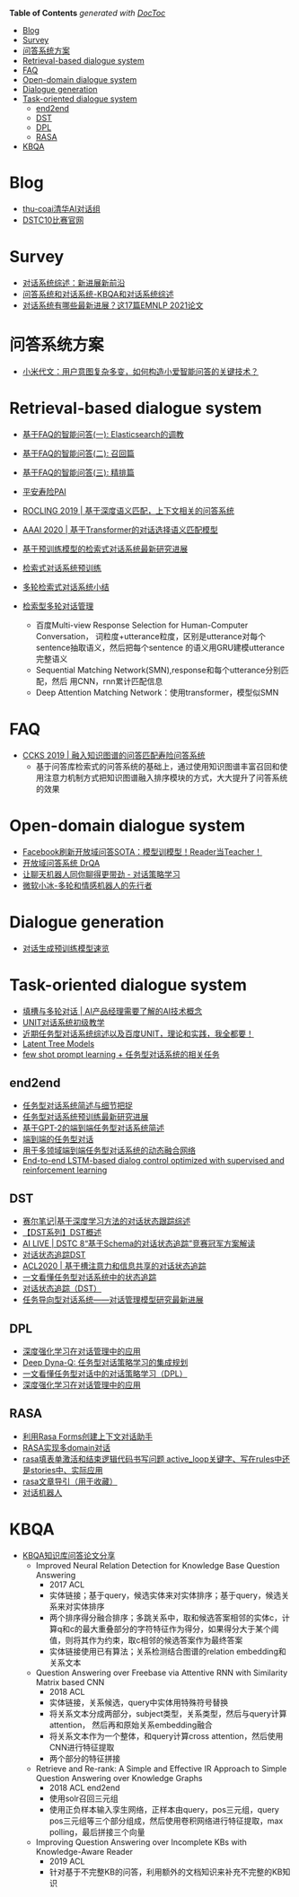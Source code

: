 <!-- START doctoc generated TOC please keep comment here to allow auto update -->
<!-- DON'T EDIT THIS SECTION, INSTEAD RE-RUN doctoc TO UPDATE -->
**Table of Contents**  *generated with [DocToc](https://github.com/thlorenz/doctoc)*

- [Blog](#blog)
- [Survey](#survey)
- [问答系统方案](#问答系统方案)
- [Retrieval-based dialogue system](#retrieval-based-dialogue-system)
- [FAQ](#faq)
- [Open-domain dialogue system](#open-domain-dialogue-system)
- [Dialogue generation](#dialogue-generation)
- [Task-oriented dialogue system](#task-oriented-dialogue-system)
  - [end2end](#end2end)
  - [DST](#dst)
  - [DPL](#dpl)
  - [RASA](#rasa)
- [KBQA](#kbqa)

<!-- END doctoc generated TOC please keep comment here to allow auto update -->

# Blog

- [thu-coai清华AI对话组](https://github.com/thu-coai)
- [DSTC10比赛官网](https://dstc10.dstc.community/home)



# Survey

- [对话系统综述：新进展新前沿](https://zhuanlan.zhihu.com/p/45210996)
- [问答系统和对话系统-KBQA和对话系统综述](https://zhuanlan.zhihu.com/p/93023782)
- [对话系统有哪些最新进展？这17篇EMNLP 2021论文](https://mp.weixin.qq.com/s?__biz=MzIwMTc4ODE0Mw==&mid=2247540033&idx=2&sn=f9a9dba9c1e38b5fc58e65541bccc42f&chksm=96ea82c1a19d0bd71aad804f1143e4681c981f4381f60290c9057f3f6de9f685d30fe6bece6e&mpshare=1&scene=24&srcid=1118eA0jEQBFFQQMyaTzf4tB&sharer_sharetime=1637165444494&sharer_shareid=9d627645afe156ff11b0a8519d982bcd&exportkey=AyitK9th8FmGPwxGKZLl%2B%2Bc%3D&pass_ticket=3YSLQZ0%2BFGkSbSLIxeI5ld3daRcSE5x5m%2FqFag47PCWFTeogIXft8nu1uI5rJumG&wx_header=0#rd)

# 问答系统方案

- [小米代文：用户意图复杂多变，如何构造小爱智能问答的关键技术？](https://mp.weixin.qq.com/s?__biz=MzU1NTMyOTI4Mw==&mid=2247556727&idx=1&sn=3bc1aa55a9642328586457e1ce99e18c&chksm=fbd7ac1bcca0250dcaaa9ae2e24be20d075c522fc1ecbc652e658508ac5dbf45c83e8c45994a&mpshare=1&scene=24&srcid=1114r9460I3oqevY7egPpJok&sharer_sharetime=1636885599401&sharer_shareid=9d627645afe156ff11b0a8519d982bcd&exportkey=A7xwmOEWC4nE8vencXmyuA0%3D&pass_ticket=X1hVh%2FzYha2Fa9G%2FZWK0bpCofPY07lt8BPBNyjf1xUWYljT%2Bk%2F9q5rZ%2F%2B4bWWFme&wx_header=0#rd)

# Retrieval-based dialogue system

- [基于FAQ的智能问答(一): Elasticsearch的调教](https://zhuanlan.zhihu.com/p/347957917)
- [基于FAQ的智能问答(二): 召回篇](https://zhuanlan.zhihu.com/p/349993294)
- [基于FAQ的智能问答(三): 精排篇](https://zhuanlan.zhihu.com/p/352316559)


- [平安寿险PAI](https://www.zhihu.com/column/PAL-AI)
- [ROCLING 2019 | 基于深度语义匹配，上下文相关的问答系统](https://zhuanlan.zhihu.com/p/111380177)
- [AAAI 2020 | 基于Transformer的对话选择语义匹配模型](https://zhuanlan.zhihu.com/p/259810988)


- [基于预训练模型的检索式对话系统最新研究进展](https://mp.weixin.qq.com/s/vISU6GPHP7q5zmwq3QS01w)
- [检索式对话系统预训练](https://zhuanlan.zhihu.com/p/408272506)
- [多轮检索式对话系统小结](https://zhuanlan.zhihu.com/p/84163773)
- [检索型多轮对话管理](https://zhuanlan.zhihu.com/p/355916328)
  - 百度Multi-view Response Selection for Human-Computer Conversation，
  词粒度+utterance粒度，区别是utterance对每个sentence抽取语义，然后把每个sentence
  的语义用GRU建模utterance完整语义
  - Sequential Matching Network(SMN),response和每个utterance分别匹配，然后
  用CNN，rnn累计匹配信息
  - Deep Attention Matching Network：使用transformer，模型似SMN

# FAQ

- [CCKS 2019 | 融入知识图谱的问答匹配寿险问答系统](https://zhuanlan.zhihu.com/p/89983691)
  - 基于问答库检索式的问答系统的基础上，通过使用知识图谱丰富召回和使用注意力机制方式把知识图谱融入排序模块的方式，大大提升了问答系统的效果
  

# Open-domain dialogue system

- [Facebook刷新开放域问答SOTA：模型训模型！Reader当Teacher！](https://mp.weixin.qq.com/s?__biz=MjM5ODkzMzMwMQ==&mid=2650422401&idx=5&sn=844a512d5133bfb049ec1fbcf5a043df&chksm=becdbadb89ba33cd6fea933f41ce00cae977c35a964b6281c6e9bead2b26399c0b7858e0b9b4&mpshare=1&scene=1&srcid=05068cLavSdTgSO1yG4cp3XW&sharer_sharetime=1620287858377&sharer_shareid=9d627645afe156ff11b0a8519d982bcd&exportkey=AwAFmFCrdqNtTs9zQqltafg%3D&pass_ticket=2TdDpB9ddfGOZT98TxfdI0%2BydSrf6vzFEEAdeyMDGI%2FZzpXRDDBwFo%2BQrPLaoqwH&wx_header=0#rd)
- [开放域问答系统 DrQA](https://zhuanlan.zhihu.com/p/77077948)
- [让聊天机器人同你聊得更带劲 - 对话策略学习](https://zhuanlan.zhihu.com/p/29749869)
- [微软小冰-多轮和情感机器人的先行者](https://mp.weixin.qq.com/s?__biz=MzIzMzYwNzY2NQ==&mid=2247485954&idx=1&sn=53c49a5af387cd86ea51a6407818e414&chksm=e882529cdff5db8a6d04891e9e939475409d547798c51f00d9fad6a695fd1d96a080160d0148&scene=21#wechat_redirect)


# Dialogue generation

- [对话生成预训练模型速览](https://zhuanlan.zhihu.com/p/428382078)


# Task-oriented dialogue system

- [填槽与多轮对话 | AI产品经理需要了解的AI技术概念](https://coffee.pmcaff.com/article/971158746030208/pmcaff?utm_source=forum&from=related&pmc_param%5Bentry_id%5D=950709304427648)
- [UNIT对话系统初级教学](http://bit.baidu.com/products?id=11)
- [近期任务型对话系统综述以及百度UNIT，理论和实践，我全都要！](https://mp.weixin.qq.com/s?__biz=MjM5ODkzMzMwMQ==&mid=2650424818&idx=1&sn=89ddc523600e72beecb318c213f267be&chksm=becdc3a889ba4abe426847e4456cd4a49fed381293dd3b0100bbc8c88f3d8173f59a6853bfd5&mpshare=1&scene=24&srcid=1118BZKVAWr8IhzBeUB6pQjN&sharer_sharetime=1637165459841&sharer_shareid=9d627645afe156ff11b0a8519d982bcd&exportkey=A7W878EXTHkmGU1Jjj3p%2BDw%3D&pass_ticket=3YSLQZ0%2BFGkSbSLIxeI5ld3daRcSE5x5m%2FqFag47PCWFTeogIXft8nu1uI5rJumG&wx_header=0#rd)
- [Latent Tree Models](https://cse.hkust.edu.hk/~lzhang/ltm/index.htm)
- [few shot prompt learning + 任务型对话系统的相关任务](https://zhuanlan.zhihu.com/p/422866442)


## end2end

- [任务型对话系统简述与细节把捉](https://zhuanlan.zhihu.com/p/276323615)
- [任务型对话系统预训练最新研究进展](https://mp.weixin.qq.com/s/b3JSE1o9dr7loafwhEWomA)
- [基于GPT-2的端到端任务型对话系统简述](https://zhuanlan.zhihu.com/p/423021503)
- [端到端的任务型对话](https://zhuanlan.zhihu.com/p/64965964)
- [用于多领域端到端任务型对话系统的动态融合网络](https://mp.weixin.qq.com/s?__biz=Mzg3OTAyMjcyMw==&mid=2247487026&idx=2&sn=94ec0e5588b139958fac8bf535185a7d&chksm=cf0b89def87c00c8fc585a7c7d9d0f418e9f5462f0caa5ff3a135aa48e2b692de326dbd54e72&mpshare=1&scene=24&srcid=0731m0abLZOS6gUxPhv6asaY&sharer_sharetime=1596188226791&sharer_shareid=9d627645afe156ff11b0a8519d982bcd&exportkey=A7617s8pi3kRSz7aN6zWAuo%3D&pass_ticket=IL%2BeHRprAt5yAlLjjC250jaLkeHDOYyDyV4vRbYX%2F0r7c3KJ%2FwPqrBhOiTesV9Z9&wx_header=0#rd)
- [End-to-end LSTM-based dialog control optimized with supervised and reinforcement learning](https://zhuanlan.zhihu.com/p/21654924)

## DST

- [赛尔笔记|基于深度学习方法的对话状态跟踪综述](https://zhuanlan.zhihu.com/p/385533676)
- [【DST系列】DST概述](http://www.360doc.com/content/20/0929/21/7673502_938211385.shtml)
- [AI LIVE | DSTC 8“基于Schema的对话状态追踪”竞赛冠军方案解读](https://zhuanlan.zhihu.com/p/159106327?utm_source=wechat_session&utm_medium=social&utm_oi=615941546193850368&utm_campaign=shareopn)
- [对话状态追踪DST](https://zhuanlan.zhihu.com/p/60190066?utm_source=wechat_session&utm_medium=social&utm_oi=615941546193850368&utm_campaign=shareopn)
- [ACL2020 | 基于槽注意力和信息共享的对话状态追踪](https://zhuanlan.zhihu.com/p/346365003?utm_source=wechat_session&utm_medium=social&utm_oi=615941546193850368&utm_campaign=shareopn)
- [一文看懂任务型对话系统中的状态追踪](https://zhuanlan.zhihu.com/p/51476362?utm_source=wechat_session&utm_medium=social&utm_oi=615941546193850368&utm_campaign=shareopn)
- [对话状态追踪（DST）](https://zhuanlan.zhihu.com/p/345159158?utm_source=wechat_session&utm_medium=social&utm_oi=615941546193850368&utm_campaign=shareopn)
- [任务导向型对话系统——对话管理模型研究最新进展](https://mp.weixin.qq.com/s?__biz=MzIwMTc4ODE0Mw==&mid=2247502045&idx=1&sn=3c35232c14f71184a230303aaf533fd6&chksm=96ea175da19d9e4b5dcdd0d33cd0eca73fab2753fb44bc52551d4b85fff9eb66e8bddabc57ff&mpshare=1&scene=24&srcid=1118mjZVf7rkuyh0jPVjzkO1&sharer_sharetime=1637165126500&sharer_shareid=9d627645afe156ff11b0a8519d982bcd&exportkey=A9o43ydTag%2Fnlyi3QNSXCO4%3D&pass_ticket=3YSLQZ0%2BFGkSbSLIxeI5ld3daRcSE5x5m%2FqFag47PCWFTeogIXft8nu1uI5rJumG&wx_header=0#rd)
  
## DPL

- [深度强化学习在对话管理中的应用](https://zhuanlan.zhihu.com/p/352583321)
- [Deep Dyna-Q: 任务型对话策略学习的集成规划](https://zhuanlan.zhihu.com/p/50223176)
- [一文看懂任务型对话中的对话策略学习（DPL）](https://zhuanlan.zhihu.com/p/52692962)
- [深度强化学习在对话管理中的应用](https://zhuanlan.zhihu.com/p/352583321)

## RASA

- [利用Rasa Forms创建上下文对话助手](https://zhuanlan.zhihu.com/p/349170436)
- [RASA实现多domain对话](https://zhuanlan.zhihu.com/p/341412567)
- [rasa填表单激活和结束逻辑代码书写问题 active_loop关键字、写在rules中还是stories中、实际应用](https://blog.csdn.net/weixin_42639575/article/details/119046391)
- [rasa文章导引（用于收藏）](https://zhuanlan.zhihu.com/p/88112269)
- [对话机器人](https://www.zhihu.com/column/c_1154767675480821760)


# KBQA

- [KBQA知识库问答论文分享](https://zhuanlan.zhihu.com/p/126268532)
  - Improved Neural Relation Detection for Knowledge Base Question Answering
    * 2017 ACL
    - 实体链接；基于query，候选实体来对实体排序；基于query，候选关系来对实体排序
    - 两个排序得分融合排序；多跳关系中，取和候选答案相邻的实体c，计算q和c的最大重叠部分的字符特征作为得分，如果得分大于某个阈值，则将其作为约束，取c相邻的候选答案作为最终答案
    - 实体链接使用已有算法；关系检测结合图谱的relation embedding和关系文本
  - Question Answering over Freebase via Attentive RNN with Similarity Matrix based CNN  
    - 2018 ACL
    - 实体链接，关系候选，query中实体用特殊符号替换
    - 将关系文本分成两部分，subject类型，关系类型，然后与query计算attention，
    然后再和原始关系embedding融合
    - 将关系文本作为一个整体，和query计算cross attention，然后使用CNN进行特征提取
    - 两个部分的特征拼接    
  - Retrieve and Re-rank: A Simple and Effective IR Approach to Simple Question Answering over Knowledge Graphs  
    - 2018 ACL end2end
    - 使用solr召回三元组
    - 使用正负样本输入孪生网络，正样本由query，pos三元组，query pos三元组等三个部分组成，然后使用卷积网络进行特征提取，max polling，最后拼接三个向量  
  - Improving Question Answering over Incomplete KBs with Knowledge-Aware Reader
    - 2019 ACL
    - 针对基于不完整KB的问答，利用额外的文档知识来补充不完整的KB知识
  



